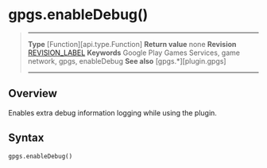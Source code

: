 # gpgs.enableDebug()

> --------------------- ------------------------------------------------------------------------------------------
> __Type__              [Function][api.type.Function]
> __Return value__      none
> __Revision__          [REVISION_LABEL](REVISION_URL)
> __Keywords__          Google Play Games Services, game network, gpgs, enableDebug
> __See also__          [gpgs.*][plugin.gpgs]
> --------------------- ------------------------------------------------------------------------------------------

## Overview

Enables extra debug information logging while using the plugin.

## Syntax

	gpgs.enableDebug()